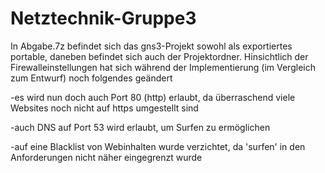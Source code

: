 # Netztechnik-Gruppe3
In Abgabe.7z befindet sich das gns3-Projekt sowohl als exportiertes portable, daneben befindet sich auch der Projektordner.
Hinsichtlich der Firewalleinstellungen hat sich während der Implementierung (im Vergleich zum Entwurf) noch folgendes geändert

-es wird nun doch auch Port 80 (http) erlaubt, da überraschend viele Websites noch nicht auf https umgestellt sind

-auch DNS auf Port 53 wird erlaubt, um Surfen zu ermöglichen

-auf eine Blacklist von Webinhalten wurde verzichtet, da 'surfen' in den Anforderungen nicht näher eingegrenzt wurde
